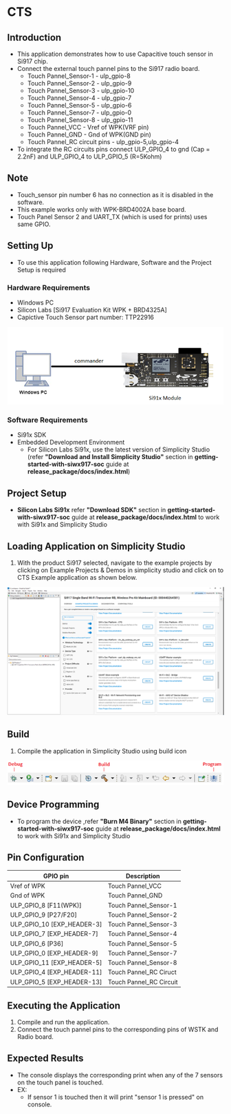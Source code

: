 # CTS

## Introduction
- This application demonstrates how to use Capacitive touch sensor in Si917 chip. 
- Connect the external touch pannel pins to the Si917 radio board.
  - Touch Pannel_Sensor-1         - ulp_gpio-8
  - Touch Pannel_Sensor-2         - ulp_gpio-9
  - Touch Pannel_Sensor-3         - ulp_gpio-10
  - Touch Pannel_Sensor-4         - ulp_gpio-7
  - Touch Pannel_Sensor-5         - ulp_gpio-6
  - Touch Pannel_Sensor-7         - ulp_gpio-0
  - Touch Pannel_Sensor-8         - ulp_gpio-11
  - Touch Pannel_VCC              - Vref of WPK(VRF pin)
  - Touch Pannel_GND              - Gnd of WPK(GND pin)
  - Touch Pannel_RC circuit pins  - ulp_gpio-5,ulp_gpio-4
- To integrate the RC circuits pins connect ULP_GPIO_4 to gnd (Cap = 2.2nF) and ULP_GPIO_4 to ULP_GPIO_5 (R=5Kohm)


## Note
  - Touch_sensor pin number 6 has no connection as it is disabled in the software.
  - This example works only with WPK-BRD4002A base board.
  - Touch Panel Sensor 2 and UART_TX (which is used for prints) uses same GPIO. 

## Setting Up 
- To use this application following Hardware, Software and the Project Setup is required

### Hardware Requirements	
  - Windows PC 
  - Silicon Labs [Si917 Evaluation Kit WPK + BRD4325A]
  - Capictive Touch Sensor part number: TTP22916
 
![Figure: Introduction](resources/readme/image502a.png)

### Software Requirements
  - Si91x SDK
  - Embedded Development Environment
    - For Silicon Labs Si91x, use the latest version of Simplicity Studio (refer **"Download and Install Simplicity Studio"** section in **getting-started-with-siwx917-soc** guide at **release_package/docs/index.html**)
 
## Project Setup
- **Silicon Labs Si91x** refer **"Download SDK"** section in **getting-started-with-siwx917-soc** guide at **release_package/docs/index.html** to work with Si91x and Simplicity Studio

## Loading Application on Simplicity Studio
1. With the product Si917 selected, navigate to the example projects by clicking on Example Projects & Demos 
  in simplicity studio and click on to CTS Example application as shown below.

![Figure:](resources/readme/image502b.png)

## Build 
1. Compile the application in Simplicity Studio using build icon

![Figure: Build run and Debug](resources/readme/image502c.png)

## Device Programming
- To program the device ,refer **"Burn M4 Binary"** section in **getting-started-with-siwx917-soc** guide at **release_package/docs/index.html** to work with Si91x and Simplicity Studio

## Pin Configuration
|GPIO pin  | Description|
|--- | --- | 
|Vref of WPK                  |Touch Pannel_VCC       |
|Gnd of WPK                   |Touch Pannel_GND       |
|ULP_GPIO_8  [F11(WPK)]       |Touch Pannel_Sensor-1  |
|ULP_GPIO_9  [P27/F20]        |Touch Pannel_Sensor-2  |
|ULP_GPIO_10 [EXP_HEADER-3]   |Touch Pannel_Sensor-3  |
|ULP_GPIO_7  [EXP_HEADER-7]   |Touch Pannel_Sensor-4  |
|ULP_GPIO_6  [P36]            |Touch Pannel_Sensor-5  |
|ULP_GPIO_0  [EXP_HEADER-9]   |Touch Pannel_Sensor-7  |
|ULP_GPIO_11 [EXP_HEADER-5]   |Touch Pannel_Sensor-8  |
|ULP_GPIO_4  [EXP_HEADER-11]  |Touch Pannel_RC Ciruct |
|ULP_GPIO_5  [EXP_HEADER-13]  |Touch Pannel_RC Circuit|


## Executing the Application
1. Compile and run the application.
2. Connect the touch pannel pins to the corresponding pins of WSTK and Radio board.

## Expected Results 
 - The console displays the corresponding print when any of the 7 sensors on the touch panel is touched.
 - EX:
    - If sensor 1 is touched then it will print "sensor 1 is pressed" on console.
